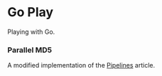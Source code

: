 # Go Play

Playing with Go.

### Parallel MD5
A modified implementation of the [Pipelines](https://go.dev/blog/pipelines) article.

